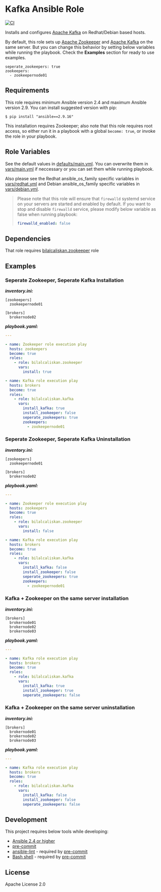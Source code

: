 # Kafka Ansible Role

[![CI](https://github.com/bilalcaliskan/kafka-ansible-role/workflows/CI/badge.svg?event=push)](https://github.com/bilalcaliskan/kafka-ansible-role/actions?query=workflow%3ACI)

Installs and configures [Apache Kafka](https://kafka.apache.org/) on Redhat/Debian based hosts.

By default, this role sets up [Apache Zookeeper](https://zookeeper.apache.org/) and [Apache Kafka](https://kafka.apache.org/) on the same server. But you can change this behavior by setting below variables while running the playbook. Check the **Examples** section for ready to use examples.

```
seperate_zookeepers: true
zookeepers:
  - zookeepernode01
```

## Requirements

This role requires minimum Ansible version 2.4 and maximum Ansible version 2.9. You can install suggested version with pip:
```
$ pip install "ansible==2.9.16"
```

This installation requires Zookeeper; also note that this role requires root access, so either run it in a playbook with a global `become: true`, or invoke the role in your playbook.

## Role Variables

See the default values in [defaults/main.yml](defaults/main.yml). You can overwrite them in [vars/main.yml](vars/main.yml) if neccessary or you can set them while running playbook.

Also please see the Redhat ansible_os_family specific variables in [vars/redhat.yml](vars/redhat.yml) and Debian ansible_os_family specific variables in [vars/debian.yml](vars/debian.yml).

> Please note that this role will ensure that `firewalld` systemd service on your servers are started and enabled by default. If you want to stop and disable `firewalld` service, please modify below variable as false when running playbook:
> ```yaml
> firewalld_enabled: false

## Dependencies

That role requires [bilalcaliskan.zookeeper](https://galaxy.ansible.com/bilalcaliskan/zookeeper) role


## Examples
### Seperate Zookeeper, Seperate Kafka Installation

***inventory.ini:***
```
[zookeepers]
  zookeepernode01

[brokers]
  brokernode02
```

***playbook.yaml:***
```yaml
---

- name: Zookeeper role execution play
  hosts: zookeepers
  become: true
  roles:
    - role: bilalcaliskan.zookeeper
      vars:
        install: true

- name: Kafka role execution play
  hosts: brokers
  become: true
  roles:
    - role: bilalcaliskan.kafka
      vars:
        install_kafka: true
        install_zookeeper: false
        seperate_zookeepers: true
        zookeepers:
          - zookeepernode01

```

### Seperate Zookeeper, Seperate Kafka Uninstallation
***inventory.ini:***
```
[zookeepers]
  zookeepernode01

[brokers]
  brokernode02
```

***playbook.yaml:***
```yaml
---

- name: Zookeeper role execution play
  hosts: zookeepers
  become: true
  roles:
    - role: bilalcaliskan.zookeeper
      vars:
        install: false

- name: Kafka role execution play
  hosts: brokers
  become: true
  roles:
    - role: bilalcaliskan.kafka
      vars:
        install_kafka: false
        install_zookeeper: false
        seperate_zookeepers: true
        zookeepers:
          - zookeepernode01

```

### Kafka + Zookeeper on the same server installation

***inventory.ini:***
```
[brokers]
  brokernode01
  brokernode02
  brokernode03
```

***playbook.yaml:***
```yaml
---

- name: Kafka role execution play
  hosts: brokers
  become: true
  roles:
    - role: bilalcaliskan.kafka
      vars:
        install_kafka: true
        install_zookeeper: true
        seperate_zookeepers: false
```

### Kafka + Zookeeper on the same server uninstallation

***inventory.ini:***
```
[brokers]
  brokernode01
  brokernode02
  brokernode03
```

***playbook.yaml:***
```yaml
---

- name: Kafka role execution play
  hosts: brokers
  become: true
  roles:
    - role: bilalcaliskan.kafka
      vars:
        install_kafka: false
        install_zookeeper: false
        seperate_zookeepers: false
```

## Development
This project requires below tools while developing:
- [Ansible 2.4 or higher](https://docs.ansible.com/ansible/latest/installation_guide/intro_installation.html)
- [pre-commit](https://pre-commit.com/)
- [ansible-lint](https://ansible-lint.readthedocs.io/en/latest/installing.html#using-pip-or-pipx) - required by [pre-commit](https://pre-commit.com/)
- [Bash shell](https://www.gnu.org/software/bash/) - required by [pre-commit](https://pre-commit.com/)

## License
Apache License 2.0
